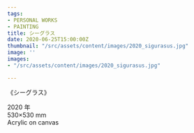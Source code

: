 ```yaml
---
tags:
- PERSONAL WORKS
- PAINTING
title: シーグラス
date: 2020-06-25T15:00:00Z
thumbnail: "/src/assets/content/images/2020_sigurasus.jpg"
image: ''
images:
- "/src/assets/content/images/2020_sigurasus.jpg"

---
```

《シーグラス》

2020 年  
530×530 mm  
Acrylic on canvas